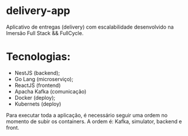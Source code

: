 # delivery-app
Aplicativo de entregas (delivery) com escalabilidade desenvolvido na Imersão Full Stack &amp;&amp; FullCycle.

# Tecnologias:
- NestJS (backend);
- Go Lang (microserviço);
- ReactJS (frontend)
- Apacha Kafka (comunicação)
- Docker (deploy);
- Kubernets (deploy)

Para executar toda a aplicação, é necessário seguir uma ordem no momento de subir os containers. A ordem é: Kafka, simulator, backend e front.
